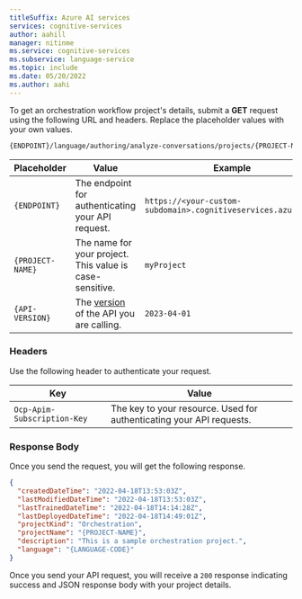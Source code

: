 ```yaml
---
titleSuffix: Azure AI services
services: cognitive-services
author: aahill
manager: nitinme
ms.service: cognitive-services
ms.subservice: language-service
ms.topic: include
ms.date: 05/20/2022
ms.author: aahi
---
```


To get an orchestration workflow project's details, submit a **GET** request using the following URL and headers. Replace the placeholder values with your own values.   
```rest
{ENDPOINT}/language/authoring/analyze-conversations/projects/{PROJECT-NAME}?api-version={API-VERSION}
```

|Placeholder  |Value  | Example |
|---------|---------|---------|
|`{ENDPOINT}`     | The endpoint for authenticating your API request.   | `https://<your-custom-subdomain>.cognitiveservices.azure.com` |
|`{PROJECT-NAME}`     | The name for your project. This value is case-sensitive.  | `myProject` |
|`{API-VERSION}`     | The [version](../../../concepts/model-lifecycle.md#api-versions) of the API you are calling. | `2023-04-01` |

### Headers

Use the following header to authenticate your request. 

|Key|Value|
|--|--|
|`Ocp-Apim-Subscription-Key`| The key to your resource. Used for authenticating your API requests.|

### Response Body

Once you send the request, you will get the following response.

```json
{
  "createdDateTime": "2022-04-18T13:53:03Z",
  "lastModifiedDateTime": "2022-04-18T13:53:03Z",
  "lastTrainedDateTime": "2022-04-18T14:14:28Z",
  "lastDeployedDateTime": "2022-04-18T14:49:01Z",
  "projectKind": "Orchestration",
  "projectName": "{PROJECT-NAME}",
  "description": "This is a sample orchestration project.",
  "language": "{LANGUAGE-CODE}"
}
```

Once you send your API request, you will receive a `200` response indicating success and JSON response body with your project details.
